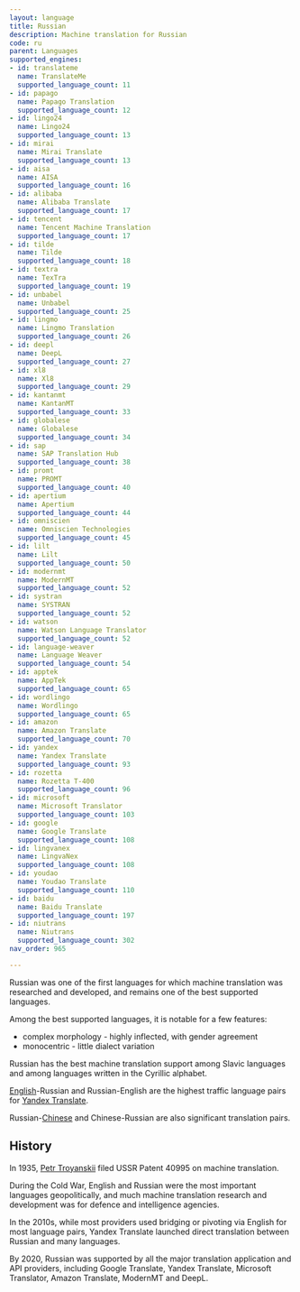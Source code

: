 ```yaml
---
layout: language
title: Russian
description: Machine translation for Russian
code: ru
parent: Languages
supported_engines:
- id: translateme
  name: TranslateMe
  supported_language_count: 11
- id: papago
  name: Papago Translation
  supported_language_count: 12
- id: lingo24
  name: Lingo24
  supported_language_count: 13
- id: mirai
  name: Mirai Translate
  supported_language_count: 13
- id: aisa
  name: AISA
  supported_language_count: 16
- id: alibaba
  name: Alibaba Translate
  supported_language_count: 17
- id: tencent
  name: Tencent Machine Translation
  supported_language_count: 17
- id: tilde
  name: Tilde
  supported_language_count: 18
- id: textra
  name: TexTra
  supported_language_count: 19
- id: unbabel
  name: Unbabel
  supported_language_count: 25
- id: lingmo
  name: Lingmo Translation
  supported_language_count: 26
- id: deepl
  name: DeepL
  supported_language_count: 27
- id: xl8
  name: Xl8
  supported_language_count: 29
- id: kantanmt
  name: KantanMT
  supported_language_count: 33
- id: globalese
  name: Globalese
  supported_language_count: 34
- id: sap
  name: SAP Translation Hub
  supported_language_count: 38
- id: promt
  name: PROMT
  supported_language_count: 40
- id: apertium
  name: Apertium
  supported_language_count: 44
- id: omniscien
  name: Omniscien Technologies
  supported_language_count: 45
- id: lilt
  name: Lilt
  supported_language_count: 50
- id: modernmt
  name: ModernMT
  supported_language_count: 52
- id: systran
  name: SYSTRAN
  supported_language_count: 52
- id: watson
  name: Watson Language Translator
  supported_language_count: 52
- id: language-weaver
  name: Language Weaver
  supported_language_count: 54
- id: apptek
  name: AppTek
  supported_language_count: 65
- id: wordlingo
  name: Wordlingo
  supported_language_count: 65
- id: amazon
  name: Amazon Translate
  supported_language_count: 70
- id: yandex
  name: Yandex Translate
  supported_language_count: 93
- id: rozetta
  name: Rozetta T-400
  supported_language_count: 96
- id: microsoft
  name: Microsoft Translator
  supported_language_count: 103
- id: google
  name: Google Translate
  supported_language_count: 108
- id: lingvanex
  name: LingvaNex
  supported_language_count: 108
- id: youdao
  name: Youdao Translate
  supported_language_count: 110
- id: baidu
  name: Baidu Translate
  supported_language_count: 197
- id: niutrans
  name: Niutrans
  supported_language_count: 302
nav_order: 965

---
```


Russian was one of the first languages for which machine translation was researched and developed, and remains one of the best supported languages.

Among the best supported languages, it is notable for a few features:
* complex morphology - highly inflected, with gender agreement
* monocentric - little dialect variation

Russian has the best machine translation support among Slavic languages and among languages written in the Cyrillic alphabet.

[English](english.md)-Russian and Russian-English are the highest traffic language pairs for [Yandex Translate](/engines/yandex.md).

Russian-[Chinese](chinese.md) and Chinese-Russian are also significant translation pairs.

## History

In 1935, [Petr Troyanskii](/people/petr-troyanskii.md) filed USSR Patent 40995 on machine translation.

During the Cold War, English and Russian were the most important languages geopolitically, and much machine translation research and development was for defence and intelligence agencies.

In the 2010s, while most providers used bridging or pivoting via English for most language pairs, Yandex Translate launched direct translation between Russian and many languages.

By 2020, Russian was supported by all the major translation application and API providers, including Google Translate, Yandex Translate, Microsoft Translator, Amazon Translate, ModernMT and DeepL.

